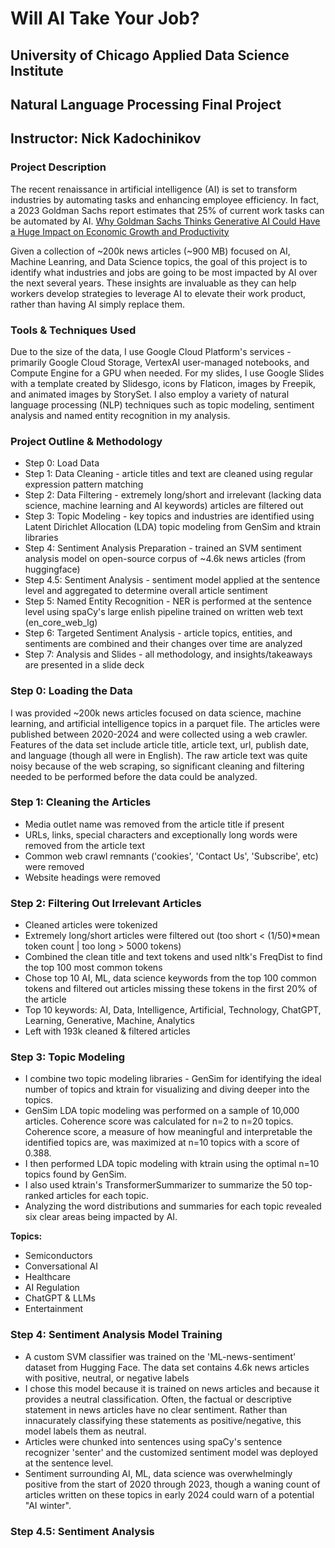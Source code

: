 # Will AI Take Your Job?
## University of Chicago Applied Data Science Institute
## Natural Language Processing Final Project
## Instructor: Nick Kadochinikov

### Project Description
The recent renaissance in artificial intelligence (AI) is set to transform industries by automating tasks and enhancing employee efficiency. In fact, a 2023 Goldman Sachs report estimates that 25% of current work tasks can be automated by AI. [Why Goldman Sachs Thinks Generative AI Could Have a Huge Impact on Economic Growth and Productivity](https://www.aei.org/articles/why-goldman-sachs-thinks-generative-ai-could-have-a-huge-impact-on-economic-growth-and-productivity/)

Given a collection of ~200k news articles (~900 MB) focused on AI, Machine Leanring, and Data Science topics, the goal of this project is to identify what industries and jobs are going to be most impacted by AI over the next several years. These insights are invaluable as they can help workers develop strategies to leverage AI to elevate their work product, rather than having AI simply replace them.

### Tools & Techniques Used
Due to the size of the data, I use Google Cloud Platform's services - primarily Google Cloud Storage, VertexAI user-managed notebooks, and Compute Engine for a GPU when needed. For my slides, I use Google Slides with a template created by Slidesgo, icons by Flaticon, images by Freepik, and animated images by StorySet. I also employ a variety of natural language processing (NLP) techniques such as topic modeling, sentiment analysis and named entity recognition in my analysis.

### Project Outline & Methodology
- Step 0: Load Data
- Step 1: Data Cleaning - article titles and text are cleaned using regular expression pattern matching
- Step 2: Data Filtering - extremely long/short and irrelevant (lacking data science, machine learning and AI keywords) articles are filtered out
- Step 3: Topic Modeling - key topics and industries are identified using Latent Dirichlet Allocation (LDA) topic modeling from GenSim and ktrain libraries
- Step 4: Sentiment Analysis Preparation - trained an SVM sentiment analysis model on open-source corpus of ~4.6k news articles (from huggingface)
- Step 4.5: Sentiment Analysis - sentiment model applied at the sentence level and aggregated to determine overall article sentiment
- Step 5: Named Entity Recognition - NER is performed at the sentence level using spaCy's large enlish pipeline trained on written web text (en_core_web_lg)
- Step 6: Targeted Sentiment Analysis - article topics, entities, and sentiments are combined and their changes over time are analyzed
- Step 7: Analysis and Slides - all methodology, and insights/takeaways are presented in a slide deck

### Step 0: Loading the Data
I was provided ~200k news articles focused on data science, machine learning, and artificial intelligence topics in a parquet file. The articles were published between 2020-2024 and were collected using a web crawler. Features of the data set include article title, article text, url, publish date, and language (though all were in English). The raw article text was quite noisy because of the web scraping, so significant cleaning and filtering needed to be performed before the data could be analyzed.

### Step 1: Cleaning the Articles
- Media outlet name was removed from the article title if present
- URLs, links, special characters and exceptionally long words were removed from the article text
- Common web crawl remnants ('cookies', 'Contact Us', 'Subscribe', etc) were removed
- Website headings were removed

### Step 2: Filtering Out Irrelevant Articles
- Cleaned articles were tokenized
- Extremely long/short articles were filtered out (too short < (1/50)*mean token count | too long > 5000 tokens)
- Combined the clean title and text tokens and used nltk's FreqDist to find the top 100 most common tokens
- Chose top 10 AI, ML, data science keywords from the top 100 common tokens and filtered out articles missing these tokens in the first 20% of the article
- Top 10 keywords: AI, Data, Intelligence, Artificial, Technology, ChatGPT, Learning, Generative, Machine, Analytics
- Left with 193k cleaned & filtered articles

### Step 3: Topic Modeling
- I combine two topic modeling libraries - GenSim for identifying the ideal number of topics and ktrain for visualizing and diving deeper into the topics.
- GenSim LDA topic modeling was performed on a sample of 10,000 articles. Coherence score was calculated for n=2 to n=20 topics. Coherence score, a measure of how meaningful and interpretable the identified topics are, was maximized at n=10 topics with a score of 0.388.
- I then performed LDA topic modeling with ktrain using the optimal n=10 topics found by GenSim.
- I also used ktrain's TransformerSummarizer to summarize the 50 top-ranked articles for each topic.
- Analyzing the word distributions and summaries for each topic revealed six clear areas being impacted by AI.

**Topics:**
- Semiconductors
- Conversational AI
- Healthcare
- AI Regulation
- ChatGPT & LLMs
- Entertainment

### Step 4: Sentiment Analysis Model Training
- A custom SVM classifier was trained on the 'ML-news-sentiment' dataset from Hugging Face. The data set contains 4.6k news articles with positive, neutral, or negative labels
- I chose this model because it is trained on news articles and because it provides a neutral classification. Often, the factual or descriptive statement in news articles have no clear sentiment. Rather than innacurately classifying these statements as positive/negative, this model labels them as neutral.
- Articles were chunked into sentences using spaCy's sentence recognizer 'senter' and the customized sentiment model was deployed at the sentence level.
- Sentiment surrounding AI, ML, data science was overwhelmingly positive from the start of 2020 through 2023, though a waning count of articles written on these topics in early 2024 could warn of a potential "AI winter".

### Step 4.5: Sentiment Analysis


